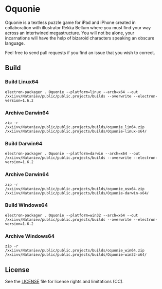 # Oquonie

Oquonie is a textless puzzle game for iPad and iPhone created in collaboration with illustrator Rekka Bellum where you must find your way across an intertwined megastructure. You will not be alone, your incarnations will have the help of bizaroid characters speaking an obscure language.

Feel free to send pull requests if you find an issue that you wish to correct.

## Build

### Build Linux64

```
electron-packager . Oquonie --platform=linux --arch=x64 --out /xxiivv/Nataniev/public/public.projects/builds --overwrite --electron-version=1.6.2
```

### Archive Darwin64
```
zip -r /xxiivv/Nataniev/public/public.projects/builds/oquonie_lin64.zip /xxiivv/Nataniev/public/public.projects/builds/Oquonie-linux-x64/
```

### Build Darwin64
```
electron-packager . Oquonie --platform=darwin --arch=x64 --out /xxiivv/Nataniev/public/public.projects/builds --overwrite --electron-version=1.6.2
```

### Archive Darwin64
```
zip -r /xxiivv/Nataniev/public/public.projects/builds/oquonie_osx64.zip /xxiivv/Nataniev/public/public.projects/builds/Oquonie-darwin-x64/
```

### Build Windows64
```
electron-packager . Oquonie --platform=win32 --arch=x64 --out /xxiivv/Nataniev/public/public.projects/builds --overwrite --electron-version=1.6.2
```

### Archive Windows64
```
zip -r /xxiivv/Nataniev/public/public.projects/builds/oquonie_win64.zip /xxiivv/Nataniev/public/public.projects/builds/Oquonie-win32-x64/
```

## License

See the [LICENSE](LICENSE.md) file for license rights and limitations (CC).
